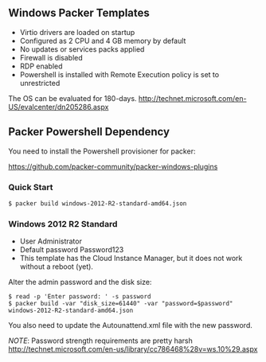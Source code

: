 ## Windows Packer Templates

* Virtio drivers are loaded on startup
* Configured as 2 CPU and 4 GB memory by default
* No updates or services packs applied
* Firewall is disabled
* RDP enabled
* Powershell is installed with Remote Execution policy is set to unrestricted

The OS can be evaluated for 180-days. http://technet.microsoft.com/en-US/evalcenter/dn205286.aspx

## Packer Powershell Dependency

You need to install the Powershell provisioner for packer:

https://github.com/packer-community/packer-windows-plugins

### Quick Start

```bash
$ packer build windows-2012-R2-standard-amd64.json
```

### Windows 2012 R2 Standard

* User Administrator
* Default password Password123
* This template has the Cloud Instance Manager, but it does not work
  without a reboot (yet).

Alter the admin password and the disk size:

```
$ read -p 'Enter password: ' -s password
$ packer build -var "disk_size=61440" -var "password=$password" windows-2012-R2-standard-amd64.json
```

You also need to update the Autounattend.xml file with the new
password.

*NOTE*: Password strength requirements are pretty harsh
http://technet.microsoft.com/en-us/library/cc786468%28v=ws.10%29.aspx

